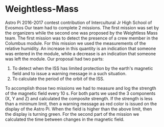 # Weightless-Mass
Astro Pi 2016-2017 contest contribution of Intercultural Jr High School of Evosmos
Our team had to complete 2 missions.
The first mission was set by the organizers while the second one was proposed by the Weightless Mass team.
The first mission was to detect the presence of a crew member in the Columbus module. For this mission we used the measurements of the relative humidity. An increase in this quantity is an indication that someone was entered in the module, while a decrease is an indication that someone was left the module.
Our proposal had two parts:
1. To detect when the ISS has limited protection by the earth's magnetic field and to issue a warning message in a such situation.
2. To calculate the period of the orbit of the ISS.

To accomplish those two missions we had to measure and log the strength of the magnetic field every 10 s. For both parts we used the 3 components (X, Y and Z) and calculated the composite strength.
If the strength is less than a minimum limit, then a warning message as red color is issued on the display of the Astro Pi. When the field is higher than the above limit, then the display is turning green.
For the second part of the mission we calculated the time between changes in the magnetic field.
